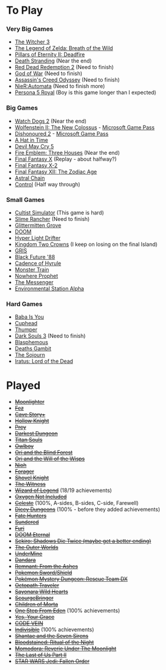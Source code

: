 <!-- TITLE: Games To Play -->
<!-- SUBTITLE: Some games that SuperCoins should play and potentially stream -->
# To Play
### Very Big Games
* [The Witcher 3](https://store.steampowered.com/app/292030/The_Witcher_3_Wild_Hunt/)
* [The Legend of Zelda: Breath of the Wild](https://www.nintendo.com/games/detail/the-legend-of-zelda-breath-of-the-wild-switch/)
* [Pillars of Eternity II: Deadfire](https://store.steampowered.com/app/560130/Pillars_of_Eternity_II_Deadfire/)
* [Death Stranding](https://store.steampowered.com/app/1190460/Death_Stranding/) (Near the end)
* [Red Dead Redemption 2](https://www.rockstargames.com/reddeadredemption2/pc) (Need to finish)
* [God of War](https://godofwar.playstation.com/) (Need to finish)
* [Assassin's Creed Odyssey](https://store.steampowered.com/app/812140/Assassins_Creed_Odyssey/) (Need to finish)
* [NieR:Automata](https://store.steampowered.com/app/524220/NieRAutomata/) (Need to finish more)
* [Persona 5 Royal](https://atlus.com/p5r/) (Boy is this game longer than I expected)

### Big Games
* [Watch Dogs 2](https://store.steampowered.com/app/447040/Watch_Dogs_2/) (Near the end)
* [Wolfenstein II: The New Colossus](https://store.steampowered.com/app/612880/Wolfenstein_II_The_New_Colossus/) - [Microsoft Game Pass](https://www.xbox.com/en-GB/xbox-game-pass/pc-games)
* [Dishonoured 2](https://store.steampowered.com/app/403640/Dishonored_2/) - [Microsoft Game Pass](https://www.xbox.com/en-GB/xbox-game-pass/pc-games)
* [A Hat in Time](https://store.steampowered.com/app/253230/A_Hat_in_Time/)
* [Devil May Cry 5](https://store.steampowered.com/app/601150/Devil_May_Cry_5/)
* [Fire Emblem: Three Houses](https://www.nintendo.co.uk/Games/Nintendo-Switch/Fire-Emblem-Three-Houses-1175482.html) (Near the end)
* [Final Fantasy X](https://store.steampowered.com/app/359870/FINAL_FANTASY_XX2_HD_Remaster/) (Replay - about halfway?)
* [Final Fantasy X-2](https://store.steampowered.com/app/359870/FINAL_FANTASY_XX2_HD_Remaster/)
* [Final Fantasy XII: The Zodiac Age](https://store.steampowered.com/app/595520/FINAL_FANTASY_XII_THE_ZODIAC_AGE/)
* [Astral Chain](https://www.nintendo.com/games/detail/astral-chain-switch/)
* [Control](https://store.steampowered.com/app/870780/Control/) (Half way through)

### Small Games
* [Cultist Simulator](https://store.steampowered.com/app/718670/Cultist_Simulator/) (This game is hard)
* [Slime Rancher](https://store.steampowered.com/app/433340/Slime_Rancher/) (Need to finish)
* [Glittermitten Grove](https://en.wikipedia.org/wiki/Spoiler_(media))
* [DOOM](https://store.steampowered.com/app/379720/DOOM/)
* [Hyper Light Drifter](https://store.steampowered.com/app/257850/Hyper_Light_Drifter/)
* [Kingdom Two Crowns](https://store.steampowered.com/app/701160/Kingdom_Two_Crowns/) (I keep on losing on the final Island)
* [GRIS](https://store.steampowered.com/app/683320/GRIS/)
* [Black Future '88](https://store.steampowered.com/app/751820/Black_Future_88/)
* [Cadence of Hyrule](https://www.nintendo.co.uk/Games/Nintendo-Switch-download-software/Cadence-of-Hyrule-Crypt-of-the-NecroDancer-Featuring-The-Legend-of-Zelda-1533129.html)
* [Monster Train](https://store.steampowered.com/app/1102190/Monster_Train/)
* [Nowhere Prophet](https://store.steampowered.com/app/681730/Nowhere_Prophet/)
* [The Messenger](https://store.steampowered.com/app/764790/The_Messenger/)
* [Environmental Station Alpha](https://store.steampowered.com/app/350070/Environmental_Station_Alpha/)

### Hard Games
* [Baba Is You](https://store.steampowered.com/app/736260/Baba_Is_You/)
* [Cuphead](https://store.steampowered.com/app/268910/Cuphead/)
* [Thumper](https://store.steampowered.com/app/356400/Thumper/)
* [Dark Souls 3](https://store.steampowered.com/app/374320/DARK_SOULS_III/) (Need to finish)
* [Blasphemous](https://store.steampowered.com/app/774361/Blasphemous/)
* [Deaths Gambit](https://store.steampowered.com/app/356650/Deaths_Gambit/)
* [The Sojourn](https://store.steampowered.com/app/794960/The_Sojourn/)
* [Iratus: Lord of the Dead](https://store.steampowered.com/app/807120/Iratus_Lord_of_the_Dead/)

# Played
* [~~Moonlighter~~](https://store.steampowered.com/app/606150/Moonlighter/)
* [~~Fez~~](https://store.steampowered.com/app/224760/FEZ/)
* [~~Cave Story+~~](https://store.steampowered.com/app/200900/Cave_Story/)
* [~~Hollow Knight~~](https://store.steampowered.com/app/367520/Hollow_Knight/)
* [~~Prey~~](https://store.steampowered.com/app/480490/Prey/)
* [~~Darkest Dungeon~~](https://store.steampowered.com/app/262060/Darkest_Dungeon/)
* [~~Titan Souls~~](https://store.steampowered.com/app/297130/Titan_Souls/)
* [~~Owlboy~~](https://store.steampowered.com/app/115800/Owlboy/)
* [~~Ori and the Blind Forest~~](https://store.steampowered.com/app/387290/Ori_and_the_Blind_Forest_Definitive_Edition/)
* [~~Ori and the Will of the Wisps~~](https://store.steampowered.com/app/1057090/Ori_and_the_Will_of_the_Wisps/)
* [~~Nioh~~](https://store.steampowered.com/app/485510/Nioh_Complete_Edition___Complete_Edition/)
* [~~Forager~~](https://store.steampowered.com/app/751780/Forager/)
* [~~Shovel Knight~~](https://store.steampowered.com/app/250760/Shovel_Knight_Treasure_Trove/)
* [~~The Witness~~](https://store.steampowered.com/app/210970/The_Witness/)
* [~~Wizard of Legend~~](https://store.steampowered.com/app/445980/Wizard_of_Legend/) (18/19 achievements)
* [~~Oxygen Not Included~~](https://store.steampowered.com/app/457140/Oxygen_Not_Included/)
* [~~Celeste~~](https://store.steampowered.com/app/504230/Celeste/) (100%, A-sides, B-sides, C-side, Farewell)
* [~~Dicey Dungeons~~](https://store.steampowered.com/app/861540/Dicey_Dungeons/) (100% - before they added achievements)
* [~~Fate Hunters~~](https://store.steampowered.com/app/920680/Fate_Hunters/)
* [~~Sundered~~](https://store.steampowered.com/app/535480/Sundered_Eldritch_Edition/)
* [~~Furi~~](https://store.steampowered.com/app/423230/Furi/)
* [~~DOOM Eternal~~](https://store.steampowered.com/app/782330/DOOM_Eternal/)
* [~~Sekiro: Shadows Die Twice (maybe get a better ending)~~](https://store.steampowered.com/app/814380/Sekiro_Shadows_Die_Twice/)
* [~~The Outer Worlds~~](https://store.steampowered.com/app/578650/The_Outer_Worlds/)
* [~~UnderMine~~](https://store.steampowered.com/app/656350/UnderMine/)
* [~~Dandara~~](https://store.steampowered.com/app/612390/Dandara_Trials_of_Fear_Edition/)
* [~~Remnant: From the Ashes~~](https://store.steampowered.com/app/617290/Remnant_From_the_Ashes/)
* [~~Pokemon Sword/Shield~~](https://swordshield.pokemon.com/en-gb/)
* [~~Pokémon Mystery Dungeon: Rescue Team DX~~](https://www.nintendo.co.uk/Games/Nintendo-Switch/Pokemon-Mystery-Dungeon-Rescue-Team-DX-1695693.html)
* [~~Octopath Traveler~~](https://store.steampowered.com/app/921570/OCTOPATH_TRAVELER/)
* [~~Sayonara Wild Hearts~~](https://store.steampowered.com/app/1122720/Sayonara_Wild_Hearts/)
* [~~ScourgeBringer~~](https://store.steampowered.com/app/1037020/ScourgeBringer/)
* [~~Children of Morta~~](https://store.steampowered.com/app/330020/Children_of_Morta/)
* [~~One Step From Eden~~](https://store.steampowered.com/app/960690/One_Step_From_Eden/) (100% achievements)
* [~~Yes, Your Grace~~](https://store.steampowered.com/app/1115690/Yes_Your_Grace/)
* [~~CODE VEIN~~](https://store.steampowered.com/app/678960/CODE_VEIN/)
* [~~Indivisible~~](https://store.steampowered.com/app/421170/Indivisible/) (100% achievements)
* [~~Shantae and the Seven Sirens~~](https://store.steampowered.com/app/1191630/Shantae_and_the_Seven_Sirens/)
* [~~Bloodstained: Ritual of the Night~~](https://store.steampowered.com/app/692850/Bloodstained_Ritual_of_the_Night/)
* [~~Momodora: Reverie Under The Moonlight~~](https://store.steampowered.com/app/428550/Momodora_Reverie_Under_The_Moonlight/)
* [~~The Last of Us Part II~~](https://www.playstation.com/en-us/games/the-last-of-us-part-ii-ps4/)
* [~~STAR WARS Jedi: Fallen Order~~](https://store.steampowered.com/app/1172380/STAR_WARS_Jedi_Fallen_Order/)